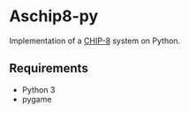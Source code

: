 # Aschip8-py

Implementation of a [CHIP-8](https://github.com/mattmikolay/chip-8) system on Python.

## Requirements

- Python 3
- pygame